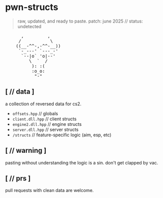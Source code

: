 # pwn-structs
> raw, updated, and ready to paste.
> patch: june 2025 // status: undetected

<pre>
      ,         ,
     /           \
    ((__-^^-,-^^-__))
     `-_---' `---_-'
      `--|o` 'o|--'
         \  `  /
          ): :(
          :o_o:
           "-"
</pre>

## [ // data ]

a collection of reversed data for cs2.

-   `offsets.hpp`      // globals
-   `client.dll.hpp`   // client structs
-   `engine2.dll.hpp`  // engine structs
-   `server.dll.hpp`   // server structs
-   `/structs`         // feature-specific logic (aim, esp, etc)

## [ // warning ]

pasting without understanding the logic is a sin. don't get clapped by vac.

## [ // prs ]

pull requests with clean data are welcome.

